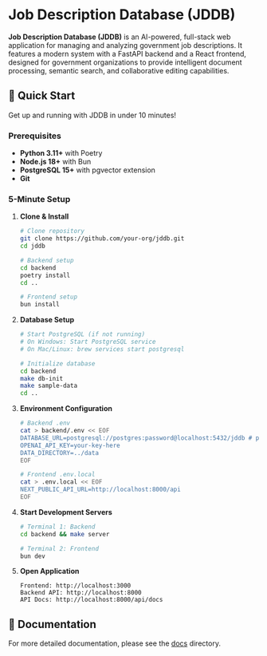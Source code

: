 # Job Description Database (JDDB)

**Job Description Database (JDDB)** is an AI-powered, full-stack web application for managing and analyzing government job descriptions. It features a modern system with a FastAPI backend and a React frontend, designed for government organizations to provide intelligent document processing, semantic search, and collaborative editing capabilities.

## 🚀 Quick Start

Get up and running with JDDB in under 10 minutes!

### Prerequisites

- **Python 3.11+** with Poetry
- **Node.js 18+** with Bun
- **PostgreSQL 15+** with pgvector extension
- **Git**

### 5-Minute Setup

1.  **Clone & Install**
    ```bash
    # Clone repository
    git clone https://github.com/your-org/jddb.git
    cd jddb

    # Backend setup
    cd backend
    poetry install
    cd ..

    # Frontend setup
    bun install
    ```

2.  **Database Setup**
    ```bash
    # Start PostgreSQL (if not running)
    # On Windows: Start PostgreSQL service
    # On Mac/Linux: brew services start postgresql

    # Initialize database
    cd backend
    make db-init
    make sample-data
    cd ..
    ```

3.  **Environment Configuration**
    ```bash
    # Backend .env
    cat > backend/.env << EOF
    DATABASE_URL=postgresql://postgres:password@localhost:5432/jddb # pragma: allowlist secret
    OPENAI_API_KEY=your-key-here
    DATA_DIRECTORY=../data
    EOF

    # Frontend .env.local
    cat > .env.local << EOF
    NEXT_PUBLIC_API_URL=http://localhost:8000/api
    EOF
    ```

4.  **Start Development Servers**
    ```bash
    # Terminal 1: Backend
    cd backend && make server

    # Terminal 2: Frontend
    bun dev
    ```

5.  **Open Application**
    ```
    Frontend: http://localhost:3000
    Backend API: http://localhost:8000
    API Docs: http://localhost:8000/api/docs
    ```

## 📂 Documentation

For more detailed documentation, please see the [docs](docs/README.md) directory.
